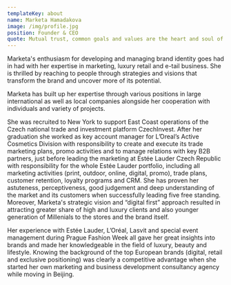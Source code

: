 ```yaml
---
templateKey: about
name: Marketa Hamadakova
image: /img/profile.jpg
position: Founder & CEO
quote: Mutual trust, common goals and values are the heart and soul of my work. I am great believer in connections across people and emotions.
---
```

Marketa's enthusiasm for developing and managing brand identity goes had in had with her expertise in marketing, luxury retail and e-tail business. She is thrilled by reaching to people through strategies and visions that transform the brand and uncover more of its potential. 

Marketa has built up her expertise through various positions in large international as well as local companies alongside her cooperation with individuals and variety of projects.

She was recruited to New York to support East Coast operations of the Czech national trade and investment platform CzechInvest. After her graduation she worked as key account manager for L’́Oreal’s Active Cosmetics Division with responsibility to create and execute its trade marketing plans, promo activities and to manage relations with key B2B partners, just before leading the marketing at Estée Lauder Czech Republic with responsibility for the whole Estée Lauder portfolio, including all marketing activities (print, outdoor, online, digital, promo), trade plans, customer retention, loyalty programs and CRM. She has proven her astuteness, perceptiveness, good judgement and deep understanding of the market and its customers when successfully leading five free standing. Moreover, Marketa's strategic vision and “digital first” approach resulted in attracting greater share of high and luxury clients and also younger generation of Millenials to the stores and the brand itself.

Her experience with Estée Lauder, L’Oréal, Lasvit and special event management during Prague Fashion Week all gave her great insights into brands and made her knowledgeable in the field of luxury, beauty and lifestyle. Knowing the background of the top European brands (digital, retail and exclusive positioning) was clearly a competitive advantage when she started her own marketing and business development consultancy agency while moving in Beijing.